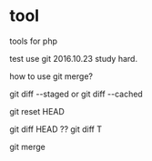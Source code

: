 tool
====

tools for php

 test use git
 2016.10.23 
 study hard.


 how to use git merge?


 git diff --staged or git diff --cached

 git reset HEAD

 git diff HEAD ??
 git diff T

 git merge
